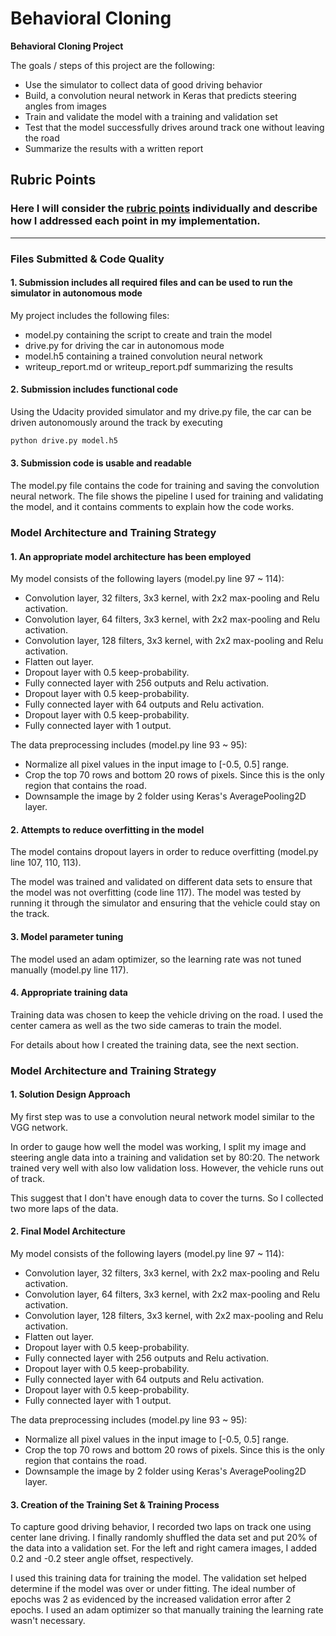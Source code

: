 # **Behavioral Cloning** 


**Behavioral Cloning Project**

The goals / steps of this project are the following:
* Use the simulator to collect data of good driving behavior
* Build, a convolution neural network in Keras that predicts steering angles from images
* Train and validate the model with a training and validation set
* Test that the model successfully drives around track one without leaving the road
* Summarize the results with a written report


[//]: # (Image References)

[image1]: ./examples/placeholder.png "Model Visualization"
[image2]: ./examples/placeholder.png "Grayscaling"
[image3]: ./examples/placeholder_small.png "Recovery Image"
[image4]: ./examples/placeholder_small.png "Recovery Image"
[image5]: ./examples/placeholder_small.png "Recovery Image"
[image6]: ./examples/placeholder_small.png "Normal Image"
[image7]: ./examples/placeholder_small.png "Flipped Image"

## Rubric Points
### Here I will consider the [rubric points](https://review.udacity.com/#!/rubrics/432/view) individually and describe how I addressed each point in my implementation.  

---
### Files Submitted & Code Quality

#### 1. Submission includes all required files and can be used to run the simulator in autonomous mode

My project includes the following files:
* model.py containing the script to create and train the model
* drive.py for driving the car in autonomous mode
* model.h5 containing a trained convolution neural network 
* writeup_report.md or writeup_report.pdf summarizing the results

#### 2. Submission includes functional code
Using the Udacity provided simulator and my drive.py file, the car can be driven autonomously around the track by executing 
```sh
python drive.py model.h5
```

#### 3. Submission code is usable and readable

The model.py file contains the code for training and saving the convolution neural network. The file shows the pipeline I used for training and validating the model, and it contains comments to explain how the code works.

### Model Architecture and Training Strategy

#### 1. An appropriate model architecture has been employed

My model consists of the following layers (model.py line 97 ~ 114):
* Convolution layer, 32 filters, 3x3 kernel, with 2x2 max-pooling and Relu activation.
* Convolution layer, 64 filters, 3x3 kernel, with 2x2 max-pooling and Relu activation.
* Convolution layer, 128 filters, 3x3 kernel, with 2x2 max-pooling and Relu activation.
* Flatten out layer.
* Dropout layer with 0.5 keep-probability.
* Fully connected layer with 256 outputs and Relu activation.
* Dropout layer with 0.5 keep-probability.
* Fully connected layer with 64 outputs and Relu activation.
* Dropout layer with 0.5 keep-probability.
* Fully connected layer with 1 output.

The data preprocessing includes (model.py line 93 ~ 95):
* Normalize all pixel values in the input image to [-0.5, 0.5] range.
* Crop the top 70 rows and bottom 20 rows of pixels. Since this is the only region that contains the road.
* Downsample the image by 2 folder using Keras's AveragePooling2D layer.

#### 2. Attempts to reduce overfitting in the model

The model contains dropout layers in order to reduce overfitting (model.py line 107, 110, 113). 

The model was trained and validated on different data sets to ensure that the model was not overfitting (code line 117). The model was tested by running it through the simulator and ensuring that the vehicle could stay on the track.

#### 3. Model parameter tuning

The model used an adam optimizer, so the learning rate was not tuned manually (model.py line 117).

#### 4. Appropriate training data

Training data was chosen to keep the vehicle driving on the road. I used the center camera as well as the two side cameras to train the model.

For details about how I created the training data, see the next section. 

### Model Architecture and Training Strategy

#### 1. Solution Design Approach

My first step was to use a convolution neural network model similar to the VGG network.

In order to gauge how well the model was working, I split my image and steering angle data into a training and validation set by 80:20. The network trained very well with also low validation loss. However, the vehicle runs out of track.

This suggest that I don't have enough data to cover the turns. So I collected two more laps of the data.

#### 2. Final Model Architecture

My model consists of the following layers (model.py line 97 ~ 114):
* Convolution layer, 32 filters, 3x3 kernel, with 2x2 max-pooling and Relu activation.
* Convolution layer, 64 filters, 3x3 kernel, with 2x2 max-pooling and Relu activation.
* Convolution layer, 128 filters, 3x3 kernel, with 2x2 max-pooling and Relu activation.
* Flatten out layer.
* Dropout layer with 0.5 keep-probability.
* Fully connected layer with 256 outputs and Relu activation.
* Dropout layer with 0.5 keep-probability.
* Fully connected layer with 64 outputs and Relu activation.
* Dropout layer with 0.5 keep-probability.
* Fully connected layer with 1 output.

The data preprocessing includes (model.py line 93 ~ 95):
* Normalize all pixel values in the input image to [-0.5, 0.5] range.
* Crop the top 70 rows and bottom 20 rows of pixels. Since this is the only region that contains the road.
* Downsample the image by 2 folder using Keras's AveragePooling2D layer.

#### 3. Creation of the Training Set & Training Process

To capture good driving behavior, I recorded two laps on track one using center lane driving. I finally randomly shuffled the data set and put 20% of the data into a validation set. For the left and right camera images, I added 0.2 and -0.2 steer angle offset, respectively.

I used this training data for training the model. The validation set helped determine if the model was over or under fitting. The ideal number of epochs was 2 as evidenced by the increased validation error after 2 epochs. I used an adam optimizer so that manually training the learning rate wasn't necessary.
